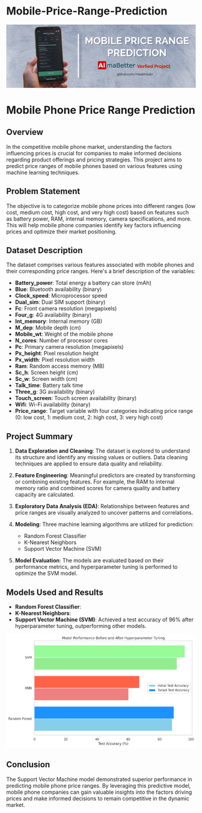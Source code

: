 # Mobile-Price-Range-Prediction

![Mobile Range Poster](https://github.com/meabhaykr/Mobile-Price-Range-Prediction/blob/main/Mobile%20Range%20Poster.jpg)

# Mobile Phone Price Range Prediction

## Overview

In the competitive mobile phone market, understanding the factors influencing prices is crucial for companies to make informed decisions regarding product offerings and pricing strategies. This project aims to predict price ranges of mobile phones based on various features using machine learning techniques.

## Problem Statement

The objective is to categorize mobile phone prices into different ranges (low cost, medium cost, high cost, and very high cost) based on features such as battery power, RAM, internal memory, camera specifications, and more. This will help mobile phone companies identify key factors influencing prices and optimize their market positioning.

## Dataset Description

The dataset comprises various features associated with mobile phones and their corresponding price ranges. Here's a brief description of the variables:

- **Battery_power**: Total energy a battery can store (mAh)
- **Blue**: Bluetooth availability (binary)
- **Clock_speed**: Microprocessor speed
- **Dual_sim**: Dual SIM support (binary)
- **Fc**: Front camera resolution (megapixels)
- **Four_g**: 4G availability (binary)
- **Int_memory**: Internal memory (GB)
- **M_dep**: Mobile depth (cm)
- **Mobile_wt**: Weight of the mobile phone
- **N_cores**: Number of processor cores
- **Pc**: Primary camera resolution (megapixels)
- **Px_height**: Pixel resolution height
- **Px_width**: Pixel resolution width
- **Ram**: Random access memory (MB)
- **Sc_h**: Screen height (cm)
- **Sc_w**: Screen width (cm)
- **Talk_time**: Battery talk time
- **Three_g**: 3G availability (binary)
- **Touch_screen**: Touch screen availability (binary)
- **Wifi**: Wi-Fi availability (binary)
- **Price_range**: Target variable with four categories indicating price range (0: low cost, 1: medium cost, 2: high cost, 3: very high cost)

## Project Summary

1. **Data Exploration and Cleaning**: The dataset is explored to understand its structure and identify any missing values or outliers. Data cleaning techniques are applied to ensure data quality and reliability.

2. **Feature Engineering**: Meaningful predictors are created by transforming or combining existing features. For example, the RAM to internal memory ratio and combined scores for camera quality and battery capacity are calculated.

3. **Exploratory Data Analysis (EDA)**: Relationships between features and price ranges are visually analyzed to uncover patterns and correlations.

4. **Modeling**: Three machine learning algorithms are utilized for prediction:
   - Random Forest Classifier
   - K-Nearest Neighbors
   - Support Vector Machine (SVM)
   
5. **Model Evaluation**: The models are evaluated based on their performance metrics, and hyperparameter tuning is performed to optimize the SVM model.

## Models Used and Results

- **Random Forest Classifier**: 
- **K-Nearest Neighbors**:
- **Support Vector Machine (SVM)**: Achieved a test accuracy of 96% after hyperparameter tuning, outperforming other models.

![Model Performance](https://github.com/meabhaykr/Mobile-Price-Range-Prediction/blob/main/Model%20Performance.png)

## Conclusion

The Support Vector Machine model demonstrated superior performance in predicting mobile phone price ranges. By leveraging this predictive model, mobile phone companies can gain valuable insights into the factors driving prices and make informed decisions to remain competitive in the dynamic market.
